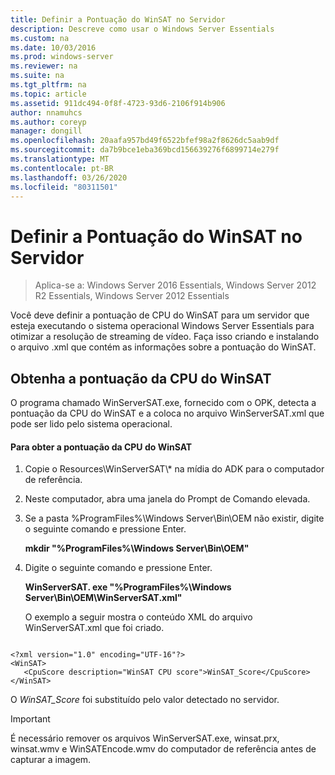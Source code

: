 ```yaml
---
title: Definir a Pontuação do WinSAT no Servidor
description: Descreve como usar o Windows Server Essentials
ms.custom: na
ms.date: 10/03/2016
ms.prod: windows-server
ms.reviewer: na
ms.suite: na
ms.tgt_pltfrm: na
ms.topic: article
ms.assetid: 911dc494-0f8f-4723-93d6-2106f914b906
author: nnamuhcs
ms.author: coreyp
manager: dongill
ms.openlocfilehash: 20aafa957bd49f6522bfef98a2f8626dc5aab9df
ms.sourcegitcommit: da7b9bce1eba369bcd156639276f6899714e279f
ms.translationtype: MT
ms.contentlocale: pt-BR
ms.lasthandoff: 03/26/2020
ms.locfileid: "80311501"
---
```

# <a name="set-the-winsat-score-on-the-server"></a>Definir a Pontuação do WinSAT no Servidor

>Aplica-se a: Windows Server 2016 Essentials, Windows Server 2012 R2 Essentials, Windows Server 2012 Essentials

Você deve definir a pontuação de CPU do WinSAT para um servidor que esteja executando o sistema operacional Windows Server Essentials para otimizar a resolução de streaming de vídeo. Faça isso criando e instalando o arquivo .xml que contém as informações sobre a pontuação do WinSAT.  
  
## <a name="obtain-the-winsat-cpu-score"></a>Obtenha a pontuação da CPU do WinSAT  
 O programa chamado WinServerSAT.exe, fornecido com o OPK, detecta a pontuação da CPU do WinSAT e a coloca no arquivo WinServerSAT.xml que pode ser lido pelo sistema operacional.  
  
#### <a name="to-obtain-the-winsat-cpu-score"></a>Para obter a pontuação da CPU do WinSAT  
  
1. Copie o Resources\WinServerSAT\\* na mídia do ADK para o computador de referência.  
  
2. Neste computador, abra uma janela do Prompt de Comando elevada.  
  
3. Se a pasta %ProgramFiles%\Windows Server\Bin\OEM não existir, digite o seguinte comando e pressione Enter.  
  
    **mkdir "%ProgramFiles%\Windows Server\Bin\OEM"**  
  
4. Digite o seguinte comando e pressione Enter.  
  
    **WinServerSAT. exe "%ProgramFiles%\Windows Server\Bin\OEM\WinServerSAT.xml"**  
  
   O exemplo a seguir mostra o conteúdo XML do arquivo WinServerSAT.xml que foi criado.  
  
```  
  
<?xml version="1.0" encoding="UTF-16"?>  
<WinSAT>  
   <CpuScore description="WinSAT CPU score">WinSAT_Score</CpuScore>  
</WinSAT>  
```  
  
 O *WinSAT_Score* foi substituído pelo valor detectado no servidor.  
  
> [!IMPORTANT]
>  É necessário remover os arquivos WinServerSAT.exe, winsat.prx, winsat.wmv e WinSATEncode.wmv do computador de referência antes de capturar a imagem.
